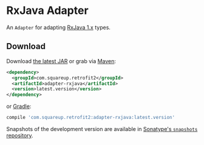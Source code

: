 RxJava Adapter
==============

An `Adapter` for adapting [RxJava 1.x][1] types.


Download
--------

Download [the latest JAR][2] or grab via [Maven][3]:
```xml
<dependency>
  <groupId>com.squareup.retrofit2</groupId>
  <artifactId>adapter-rxjava</artifactId>
  <version>latest.version</version>
</dependency>
```
or [Gradle][3]:
```groovy
compile 'com.squareup.retrofit2:adapter-rxjava:latest.version'
```

Snapshots of the development version are available in [Sonatype's `snapshots` repository][snap].



 [1]: https://github.com/ReactiveX/RxJava/tree/1.x
 [2]: https://search.maven.org/remote_content?g=com.squareup.retrofit2&a=adapter-rxjava&v=LATEST
 [3]: http://search.maven.org/#search%7Cga%7C1%7Cg%3A%22com.squareup.retrofit2%22%20a%3A%22adapter-rxjava%22
 [snap]: https://oss.sonatype.org/content/repositories/snapshots/
